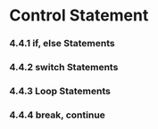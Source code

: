 # Control Statement

### 4.4.1 if, else Statements

### 4.4.2 switch Statements

### 4.4.3 Loop Statements

### 4.4.4 break, continue
